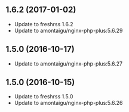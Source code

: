 
## 1.6.2 (2017-01-02)
- Update to freshrss 1.6.2
- Update to amontaigu/nginx-php-plus:5.6.29

## 1.5.0 (2016-10-17)
- Update to amontaigu/nginx-php-plus:5.6.27

## 1.5.0 (2016-10-15)
- Update to freshrss 1.5.0
- Update to amontaigu/nginx-php-plus:5.6.26
